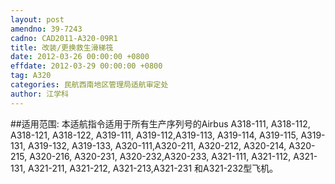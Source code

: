 ```yaml
---
layout: post
amendno: 39-7243
cadno: CAD2011-A320-09R1
title: 改装/更换救生滑梯筏
date: 2012-03-26 00:00:00 +0800
effdate: 2012-03-29 00:00:00 +0800
tag: A320
categories: 民航西南地区管理局适航审定处
author: 江学科
---
```


##适用范围:
本适航指令适用于所有生产序列号的Airbus A318-111, A318-112, A318-121, A318-122, A319-111, A319-112,A319-113, A319-114, A319-115, A319-131, A319-132, A319-133, A320-111,A320-211, A320-212, A320-214, A320-215, A320-216, A320-231, A320-232,A320-233, A321-111, A321-112, A321-131, A321-211, A321-212, A321-213,A321-231 和A321-232型飞机。

